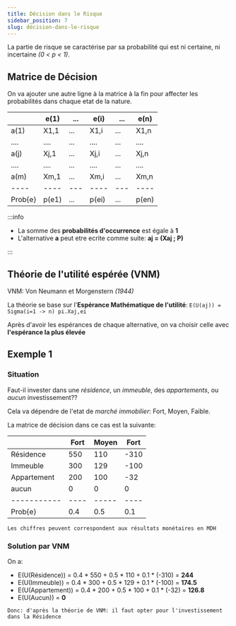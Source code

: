 ```yaml
---
title: Décision dans le Risque
sidebar_position: 7
slug: décision-dans-le-risque
---
```


La partie de risque se caractérise par sa probabilité qui est ni certaine, ni incertaine _(0 < p < 1)_.

## Matrice de Décision

On va ajouter une autre ligne à la matrice à la fin pour affecter les probabilités dans chaque etat de la nature.

|         | e(1)  | ... | e(i)  | ... | e(n)  |
| ------- | ----- | --- | ----- | --- | ----- |
| a(1)    | X1,1  | ... | X1,i  | ... | X1,n  |
| ....    | ....  | ... | ....  | ... | ....  |
| a(j)    | Xj,1  | ... | Xj,i  | ... | Xj,n  |
| ....    | ....  | ... | ....  | ... | ....  |
| a(m)    | Xm,1  | ... | Xm,i  | ... | Xm,n  |
| ----    | ----  | --- | ----  | --- | ----  |
| Prob{e} | p(e1) | ... | p(ei) | ... | p(en) |

:::info

- La somme des **probabilités d'occurrence** est égale à **1**
- L'alternative **a** peut etre ecrite comme suite:
  **aj = (Xaj ; P)**

:::

## Théorie de l'utilité espérée (VNM)

VNM: Von Neumann et Morgenstern _(1944)_

La théorie se base sur l'**Espérance Mathématique de l'utilité**:
`E(U(aj)) = Sigma(i=1 -> n) pi.Xaj,ei`

Après d'avoir les espérances de chaque alternative, on va choisir celle avec **l'espérance la plus élevée**

## Exemple 1

### Situation

Faut-il invester dans une _résidence_, un _immeuble_, des _appartements_, ou _aucun_ investissement??

Cela va dépendre de l'etat de _marché immobilier_: Fort, Moyen, Faible.

La matrice de décision dans ce cas est la suivante:

|             | Fort | Moyen | Fort |
| ----------- | ---- | ----- | ---- |
| Résidence   | 550  | 110   | -310 |
| Immeuble    | 300  | 129   | -100 |
| Appartement | 200  | 100   | -32  |
| aucun       | 0    | 0     | 0    |
| ----------- | ---- | ----- | ---- |
| Prob{e}     | 0.4  | 0.5   | 0.1  |

`Les chiffres peuvent correspondent aux résultats monétaires en MDH`

### Solution par VNM

On a:

- E(U(Résidence)) = 0.4 \* 550 + 0.5 \* 110 + 0.1 \* (-310) = **244**
- E(U(Immeuble)) = 0.4 \* 300 + 0.5 \* 129 + 0.1 \* (-100) = **174.5**
- E(U(Appartement)) = 0.4 \* 200 + 0.5 \* 100 + 0.1 \* (-32) = **126.8**
- E(U(Aucun)) = **0**

`Donc: d'après la théorie de VNM: il faut opter pour l'investissement dans la Résidence`
